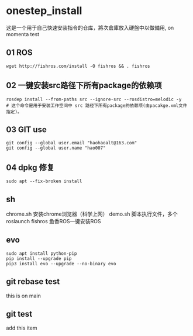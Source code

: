 <!--
 * @Author: zhanghao
 * @Date: 2022-08-30 19:48:45
<<<<<<< HEAD
 * @LastEditTime: 2022-12-22 22:15:14
=======
 * @LastEditTime: 2022-12-22 21:57:33
>>>>>>> hao test 1223
 * @FilePath: /onestep_install/README.md
 * @Description: 
 ## 03 ssr for vpn

https://s.pz.pe/subscribe/71RRENTM459C9UW1?node=ssr
-->
# onestep_install
这是一个用于自己快速安装指令的仓库，將次倉庫放入硬盤中以做備用, on momenta test
## 01 ROS
```
wget http://fishros.com/install -O fishros && . fishros
```

## 02 一键安装src路径下所有package的依赖项

```
rosdep install --from-paths src --ignore-src --rosdistro=melodic -y
# 这个命令是用于安装工作空间中 src 路径下所有package的依赖项(由pacakge.xml文件指定)。
```


## 03 GIT use
```
git config --global user.email "haohaoalt@163.com"
git config --global user.name "hao007"
```

## 04 dpkg 修复
```
sudo apt --fix-broken install
```
## sh
chrome.sh  安装chrome浏览器（科学上网）
demo.sh       脚本执行文件，多个roslaunch
fishros           鱼香ROS一键安装ROS

## evo
```
sudo apt install python-pip
pip install --upgrade pip
pip3 install evo --upgrade --no-binary evo
```

## git rebase test
this is on main
## git test
add this item
